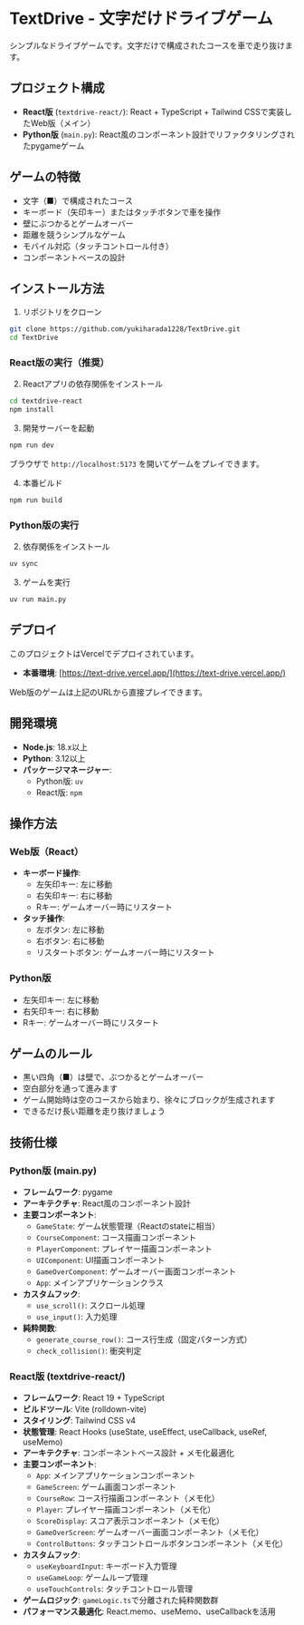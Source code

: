 # TextDrive - 文字だけドライブゲーム

シンプルなドライブゲームです。文字だけで構成されたコースを車で走り抜けます。

## プロジェクト構成

- **React版** (`textdrive-react/`): React + TypeScript + Tailwind CSSで実装したWeb版（メイン）
- **Python版** (`main.py`): React風のコンポーネント設計でリファクタリングされたpygameゲーム

## ゲームの特徴

- 文字（■）で構成されたコース
- キーボード（矢印キー）またはタッチボタンで車を操作
- 壁にぶつかるとゲームオーバー
- 距離を競うシンプルなゲーム
- モバイル対応（タッチコントロール付き）
- コンポーネントベースの設計

## インストール方法

1. リポジトリをクローン
```bash
git clone https://github.com/yukiharada1228/TextDrive.git
cd TextDrive
```

### React版の実行（推奨）

2. Reactアプリの依存関係をインストール
```bash
cd textdrive-react
npm install
```

3. 開発サーバーを起動
```bash
npm run dev
```

ブラウザで `http://localhost:5173` を開いてゲームをプレイできます。

4. 本番ビルド
```bash
npm run build
```

### Python版の実行

2. 依存関係をインストール
```bash
uv sync
```

3. ゲームを実行
```bash
uv run main.py
```

## デプロイ

このプロジェクトはVercelでデプロイされています。

- **本番環境**: [https://text-drive.vercel.app/](https://text-drive.vercel.app/)

Web版のゲームは上記のURLから直接プレイできます。

## 開発環境

- **Node.js**: 18.x以上
- **Python**: 3.12以上
- **パッケージマネージャー**: 
  - Python版: `uv`
  - React版: `npm`

## 操作方法

### Web版（React）
- **キーボード操作**:
  - 左矢印キー: 左に移動
  - 右矢印キー: 右に移動
  - Rキー: ゲームオーバー時にリスタート
- **タッチ操作**:
  - 左ボタン: 左に移動
  - 右ボタン: 右に移動
  - リスタートボタン: ゲームオーバー時にリスタート

### Python版
- 左矢印キー: 左に移動
- 右矢印キー: 右に移動
- Rキー: ゲームオーバー時にリスタート

## ゲームのルール

- 黒い四角（■）は壁で、ぶつかるとゲームオーバー
- 空白部分を通って進みます
- ゲーム開始時は空のコースから始まり、徐々にブロックが生成されます
- できるだけ長い距離を走り抜けましょう

## 技術仕様

### Python版 (main.py)
- **フレームワーク**: pygame
- **アーキテクチャ**: React風のコンポーネント設計
- **主要コンポーネント**:
  - `GameState`: ゲーム状態管理（Reactのstateに相当）
  - `CourseComponent`: コース描画コンポーネント
  - `PlayerComponent`: プレイヤー描画コンポーネント
  - `UIComponent`: UI描画コンポーネント
  - `GameOverComponent`: ゲームオーバー画面コンポーネント
  - `App`: メインアプリケーションクラス
- **カスタムフック**:
  - `use_scroll()`: スクロール処理
  - `use_input()`: 入力処理
- **純粋関数**:
  - `generate_course_row()`: コース行生成（固定パターン方式）
  - `check_collision()`: 衝突判定

### React版 (textdrive-react/)
- **フレームワーク**: React 19 + TypeScript
- **ビルドツール**: Vite (rolldown-vite)
- **スタイリング**: Tailwind CSS v4
- **状態管理**: React Hooks (useState, useEffect, useCallback, useRef, useMemo)
- **アーキテクチャ**: コンポーネントベース設計 + メモ化最適化
- **主要コンポーネント**:
  - `App`: メインアプリケーションコンポーネント
  - `GameScreen`: ゲーム画面コンポーネント
  - `CourseRow`: コース行描画コンポーネント（メモ化）
  - `Player`: プレイヤー描画コンポーネント（メモ化）
  - `ScoreDisplay`: スコア表示コンポーネント（メモ化）
  - `GameOverScreen`: ゲームオーバー画面コンポーネント（メモ化）
  - `ControlButtons`: タッチコントロールボタンコンポーネント（メモ化）
- **カスタムフック**:
  - `useKeyboardInput`: キーボード入力管理
  - `useGameLoop`: ゲームループ管理
  - `useTouchControls`: タッチコントロール管理
- **ゲームロジック**: `gameLogic.ts`で分離された純粋関数群
- **パフォーマンス最適化**: React.memo、useMemo、useCallbackを活用
